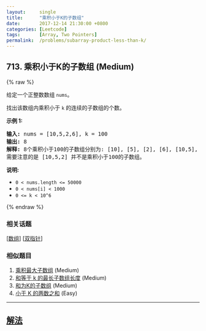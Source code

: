 ```yaml
---
layout:     single
title:      "乘积小于K的子数组"
date:       2017-12-14 21:30:00 +0800
categories: [Leetcode]
tags:       [Array, Two Pointers]
permalink:  /problems/subarray-product-less-than-k/
---
```


## 713. 乘积小于K的子数组 (Medium)

{% raw %}

<p>给定一个正整数数组&nbsp;<code>nums</code>。</p>

<p>找出该数组内乘积小于&nbsp;<code>k</code>&nbsp;的连续的子数组的个数。</p>

<p><strong>示例 1:</strong></p>

<pre>
<strong>输入:</strong> nums = [10,5,2,6], k = 100
<strong>输出:</strong> 8
<strong>解释:</strong> 8个乘积小于100的子数组分别为: [10], [5], [2], [6], [10,5], [5,2], [2,6], [5,2,6]。
需要注意的是 [10,5,2] 并不是乘积小于100的子数组。
</pre>

<p><strong>说明:</strong></p>

<ul>
	<li><code>0 &lt; nums.length &lt;= 50000</code></li>
	<li><code>0 &lt; nums[i] &lt; 1000</code></li>
	<li><code>0 &lt;= k &lt; 10^6</code></li>
</ul>

{% endraw %}

### 相关话题
  [[数组](https://github.com/openset/leetcode/tree/master/tag/array/README.md)]
  [[双指针](https://github.com/openset/leetcode/tree/master/tag/two-pointers/README.md)]

### 相似题目
  1. [乘积最大子数组](/problems/maximum-product-subarray) (Medium)
  1. [和等于 k 的最长子数组长度](/problems/maximum-size-subarray-sum-equals-k) (Medium)
  1. [和为K的子数组](/problems/subarray-sum-equals-k) (Medium)
  1. [小于 K 的两数之和](/problems/two-sum-less-than-k) (Easy)

---

## [解法](https://github.com/openset/leetcode/tree/master/problems/subarray-product-less-than-k)

